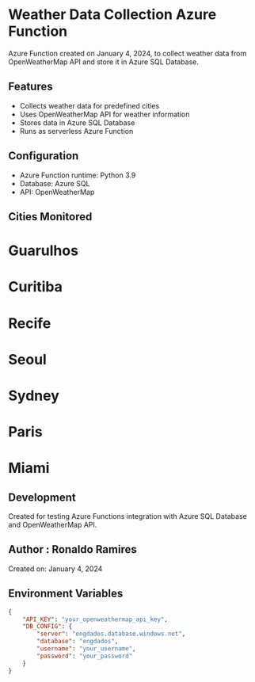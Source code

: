 # Weather Data Collection Azure Function

Azure Function created on January 4, 2024, to collect weather data from OpenWeatherMap API and store it in Azure SQL Database.

## Features
- Collects weather data for predefined cities
- Uses OpenWeatherMap API for weather information
- Stores data in Azure SQL Database
- Runs as serverless Azure Function

## Configuration
- Azure Function runtime: Python 3.9
- Database: Azure SQL
- API: OpenWeatherMap

## Cities Monitored
# Guarulhos
# Curitiba
# Recife
# Seoul
# Sydney
# Paris
# Miami

## Development
Created for testing Azure Functions integration with Azure SQL Database and OpenWeatherMap API.

## Author : Ronaldo Ramires
Created on: January 4, 2024

## Environment Variables
```json
{
    "API_KEY": "your_openweathermap_api_key",
    "DB_CONFIG": {
        "server": "engdados.database.windows.net",
        "database": "engdados",
        "username": "your_username",
        "password": "your_password"
    }
}
